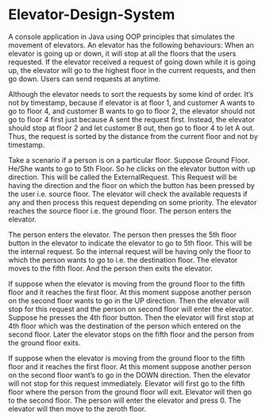 # Elevator-Design-System
A console application in Java using OOP principles that simulates the movement of elevators.
An elevator has the following behaviours:
When an elevator is going up or down, it will stop at all the floors that the users requested.
If the elevator received a request of going down while it is going up, the elevator will go to the highest floor in the current requests, and then go down.
Users can send requests at anytime.

Although the elevator needs to sort the requests by some kind of order. It’s not by timestamp, because if elevator is at floor 1, and customer A wants to go to floor 4, and customer B wants to go to floor 2, the elevator should not go to floor 4 first just because A sent the request first. Instead, the elevator should stop at floor 2 and let customer B out, then go to floor 4 to let A out. Thus, the request is sorted by the distance from the current floor and not by timestamp.

Take a scenario if a person is on a particular floor. Suppose Ground Floor. He/She wants to go to 5th Floor. So he clicks on the elevator button with up direction.
This will be called the ExternalRequest. This Request will be having the direction and the floor on which the button has been pressed by the user i.e. source floor. The elevator will check the available requests if any and then process this request depending on some priority. The elevator reaches the source floor i.e. the ground floor. The person enters the elevator.

The person enters the elevator. The person then presses the 5th floor button in the elevator to indicate the elevator to go to 5th floor.
This will be the internal request. So the internal request will be having only the floor to which the person wants to go to i.e. the destination floor. The elevator moves to the fifth floor. And the person then exits the elevator.

If suppose when the elevator is moving from the ground floor to the fifth floor and it reaches the first floor. At this moment suppose another person on the second floor wants to go in the UP direction. Then the elevator will stop for this request and the person on second floor will enter the elevator. Suppose he presses the 4th floor button. Then the elevator will first stop at 4th floor which was the destination of the person which entered on the second floor. Later the elevator stops on the fifth floor and the person from the ground floor exits.

If suppose when the elevator is moving from the ground floor to the fifth floor and it reaches the first floor. At this moment suppose another person on the second floor want’s to go in the DOWN direction. Then the elevator will not stop for this request immediately. Elevator will first go to the fifth floor where the person from the ground floor will exit. Elevator will then go to the second floor. The person will enter the elevator and press 0. The elevator will then move to the zeroth floor.

